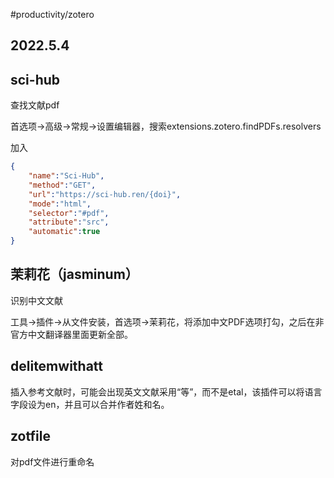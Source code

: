 #productivity/zotero
## 2022.5.4

## sci-hub

查找文献pdf

首选项->高级->常规->设置编辑器，搜索extensions.zotero.findPDFs.resolvers

加入

```json
{
    "name":"Sci-Hub",
    "method":"GET",
    "url":"https://sci-hub.ren/{doi}",
    "mode":"html",
    "selector":"#pdf",
    "attribute":"src",
    "automatic":true
}
```

## 茉莉花（jasminum）

识别中文文献

工具->插件->从文件安装，首选项->茉莉花，将添加中文PDF选项打勾，之后在非官方中文翻译器里面更新全部。

## delitemwithatt

插入参考文献时，可能会出现英文文献采用“等”，而不是etal，该插件可以将语言字段设为en，并且可以合并作者姓和名。

## zotfile

对pdf文件进行重命名